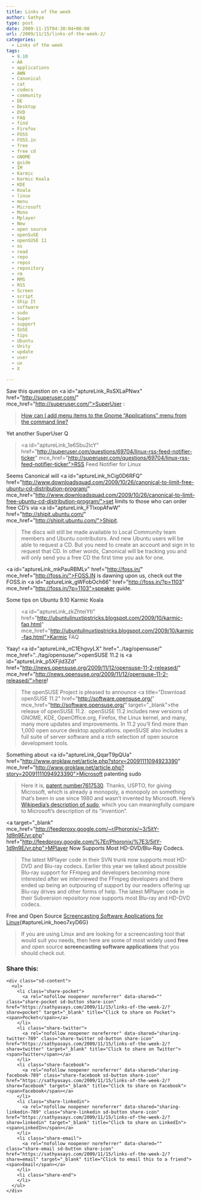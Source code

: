 ```yaml
---
title: Links of the week
author: Sathya
type: post
date: 2009-11-15T04:30:04+00:00
url: /2009/11/15/links-of-the-week-2/
categories:
  - Links of the week
tags:
  - 9.10
  - AA
  - applications
  - AWN
  - Canonical
  - cat
  - codecs
  - community
  - DE
  - Desktop
  - DVD
  - FAQ
  - find
  - Firefox
  - FOSS
  - FOSS.in
  - free
  - free cd
  - GNOME
  - guide
  - IM
  - Karmic
  - Karmic Koala
  - KDE
  - Koala
  - linux
  - menu
  - Microsoft
  - Mono
  - Mplayer
  - New
  - open source
  - openSuSE
  - openSUSE 11
  - os
  - read
  - repo
  - repos
  - repository
  - rm
  - RMS
  - RSS
  - Screen
  - script
  - Ship It
  - software
  - sudo
  - Super
  - support
  - SUSE
  - tips
  - Ubuntu
  - Unity
  - update
  - user
  - ux
  - X

---
```

Saw this question on <a id="aptureLink\_RsSXLaPNwx" href="http://superuser.com/" mce\_href="http://superuser.com/">SuperUser</a> :

> <a href="http://superuser.com/questions/68089/how-can-i-add-menu-items-to-the-gnome-applications-menu-from-the-command-line" mce_href="http://superuser.com/questions/68089/how-can-i-add-menu-items-to-the-gnome-applications-menu-from-the-command-line">How can I add menu items to the Gnome “Applications” menu from the command line?</a><br mce_bogus="1"/>

Yet another SuperUser Q

> <a id="aptureLink\_1e6Sbu2IcY" href="http://superuser.com/questions/69704/linux-rss-feed-notifier-ticker" mce\_href="http://superuser.com/questions/69704/linux-rss-feed-notifier-ticker">RSS Feed Notifier for Linux </a><br mce_bogus="1"/>

Seems Canonical will <a id="aptureLink\_hCig0D6RFQ" href="http://www.downloadsquad.com/2009/10/26/canonical-to-limit-free-ubuntu-cd-distribution-program/" mce\_href="http://www.downloadsquad.com/2009/10/26/canonical-to-limit-free-ubuntu-cd-distribution-program/">set limits</a> to those who can order free CD&#8217;s via <a id="aptureLink\_FTlxopAfwW" href="http://shipit.ubuntu.com/" mce\_href="http://shipit.ubuntu.com/">Shipit</a>.

> The discs will still be made available to Local Community team members and Ubuntu contributors. And new Ubuntu users will be able to request a CD. But you need to create an account and sign in to request that CD. In other words, Canonical will be tracking you and will only send you a free CD the first time you ask for one.

<a id="aptureLink\_mkPauRBMLv" href="http://foss.in/" mce\_href="http://foss.in/">FOSS.IN</a> is dawning upon us, check out the FOSS.in <a id="aptureLink\_gWFobOch66" href="http://foss.in/?p=1103" mce\_href="http://foss.in/?p=1103">speaker guide.</a><br mce_bogus="1"/>

Some tips on Ubuntu 9.10 Karmic Koala

> <a id="aptureLink\_zkZhteiYtl" href="http://ubuntulinuxtipstricks.blogspot.com/2009/10/karmic-faq.html" mce\_href="http://ubuntulinuxtipstricks.blogspot.com/2009/10/karmic-faq.html">Karmic FAQ</a><br mce_bogus="1"/>

Yaay! <a id="aptureLink\_nC1EhgvyLX" href="../tag/opensuse/" mce\_href="../tag/opensuse/">openSUSE</a> 11.2 is <a id="aptureLink\_p5XFjId3Zd" href="http://news.opensuse.org/2009/11/12/opensuse-11-2-released/" mce\_href="http://news.opensuse.org/2009/11/12/opensuse-11-2-released/">here</a>!

> The openSUSE Project is pleased to announce <a title="Download openSUSE 11.2" href="http://software.opensuse.org/" mce\_href="http://software.opensuse.org/" target="\_blank">the release of openSUSE 11.2</a>.&nbsp; openSUSE 11.2 includes new versions of GNOME, KDE, OpenOffice.org, Firefox, the Linux kernel, and many, many more updates and improvements. In 11.2 you’ll find more than 1,000 open source desktop applications. openSUSE also includes a full suite of server software and a rich selection of open source development tools.

Something about <a id="aptureLink\_QqarT9pQUa" href="http://www.groklaw.net/article.php?story=20091111094923390" mce\_href="http://www.groklaw.net/article.php?story=20091111094923390">Microsoft patenting</a> sudo

> Here it is, <a href="http://patft1.uspto.gov/netacgi/nph-Parser?Sect1=PTO1&Sect2=HITOFF&d=PALL&p=1&u=/netahtml/PTO/srchnum.htm&r=1&f=G&l=50&s1=7,617,530.PN.&OS=PN/7,617,530&RS=PN/7,617,530" mce_href="http://patft1.uspto.gov/netacgi/nph-Parser?Sect1=PTO1&Sect2=HITOFF&d=PALL&p=1&u=/netahtml/PTO/srchnum.htm&r=1&f=G&l=50&s1=7,617,530.PN.&OS=PN/7,617,530&RS=PN/7,617,530">patent number7617530</a>. Thanks, USPTO, for giving Microsoft, which is already a monopoly, a monopoly on something that&#8217;s been in use since 1980 and wasn&#8217;t invented by Microsoft. Here&#8217;s <a href="http://en.wikipedia.org/wiki/Sudo" mce_href="http://en.wikipedia.org/wiki/Sudo">Wikipedia&#8217;s description of sudo</a>, which you can meaningfully compare to Microsoft&#8217;s description of its &#8220;invention&#8221;.

<a target="\_blank" mce\_href="http://feedproxy.google.com/~r/Phoronix/~3/5itY-1d9n9E/vr.php" href="http://feedproxy.google.com/%7Er/Phoronix/%7E3/5itY-1d9n9E/vr.php">MPlayer Now Supports</a> Most HD-DVD/Blu-Ray Codecs.

> The latest MPlayer code in their SVN trunk now supports most HD-DVD and Blu-ray codecs. Earlier this year we talked about possible Blu-ray support for FFmpeg and developers becoming more interested after we interviewed the FFmpeg developers and there ended up being an outpouring of support by our readers offering up Blu-ray drives and other forms of help. The latest MPlayer code in their Subversion repository now supports most Blu-ray and HD-DVD codecs.

Free and Open Source [Screencasting Software Applications for Linux][1]{#aptureLink_hoeo7xyD6G} 

> If you are using Linux and are looking for a screencasting tool that would suit you needs, then here are some of most widely used <span style="font-weight: bold;">free</span> and open source <span style="font-weight: bold;">screencasting software applications</span> that you should check out.

<div class="sharedaddy sd-sharing-enabled">
  <div class="robots-nocontent sd-block sd-social sd-social-icon-text sd-sharing">
    <h3 class="sd-title">
      Share this:
    </h3>
    
    <div class="sd-content">
      <ul>
        <li class="share-pocket">
          <a rel="nofollow noopener noreferrer" data-shared="" class="share-pocket sd-button share-icon" href="https://sathyasays.com/2009/11/15/links-of-the-week-2/?share=pocket" target="_blank" title="Click to share on Pocket"><span>Pocket</span></a>
        </li>
        <li class="share-twitter">
          <a rel="nofollow noopener noreferrer" data-shared="sharing-twitter-789" class="share-twitter sd-button share-icon" href="https://sathyasays.com/2009/11/15/links-of-the-week-2/?share=twitter" target="_blank" title="Click to share on Twitter"><span>Twitter</span></a>
        </li>
        <li class="share-facebook">
          <a rel="nofollow noopener noreferrer" data-shared="sharing-facebook-789" class="share-facebook sd-button share-icon" href="https://sathyasays.com/2009/11/15/links-of-the-week-2/?share=facebook" target="_blank" title="Click to share on Facebook"><span>Facebook</span></a>
        </li>
        <li class="share-linkedin">
          <a rel="nofollow noopener noreferrer" data-shared="sharing-linkedin-789" class="share-linkedin sd-button share-icon" href="https://sathyasays.com/2009/11/15/links-of-the-week-2/?share=linkedin" target="_blank" title="Click to share on LinkedIn"><span>LinkedIn</span></a>
        </li>
        <li class="share-email">
          <a rel="nofollow noopener noreferrer" data-shared="" class="share-email sd-button share-icon" href="https://sathyasays.com/2009/11/15/links-of-the-week-2/?share=email" target="_blank" title="Click to email this to a friend"><span>Email</span></a>
        </li>
        <li class="share-end">
        </li>
      </ul>
    </div>
  </div>
</div>

 [1]: http://www.junauza.com/2009/11/free-and-open-source-screencasting.html